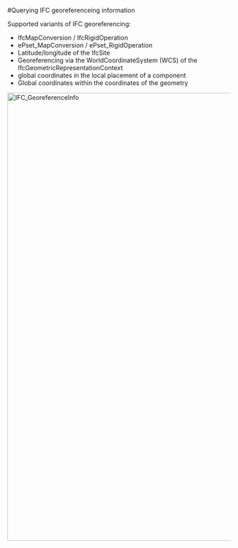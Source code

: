 #Querying IFC georeferenceing information

Supported variants of IFC georeferencing:
- IfcMapConversion / IfcRigidOperation
- ePset_MapConversion / ePset_RigidOperation
- Latitude/longitude of the IfcSite
- Georeferencing via the WorldCoordinateSystem (WCS) of the IfcGeometricRepresentationContext
- global coordinates in the local placement of a component
- Global coordinates within the coordinates of the geometry

<img width="854" height="1011" alt="IFC_GeoreferenceInfo" src="https://github.com/user-attachments/assets/edf538b2-598f-4705-8f49-89061ec6648c" />
